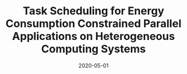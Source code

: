 ---
title: "Task Scheduling for Energy Consumption Constrained Parallel Applications on Heterogeneous Computing Systems"
authors:
- Zhe Quan
- Zhi{-}Jie Wang
- Ting Ye
- Song Guo


date: "2020-05-01"
doi: "10.1109/TPDS.2019.2959533"

# Publication type.
# 1 = Conference paper; 2 = Journal article;
# 3 = Preprint Paper; 4 = Report; 5 = Book; 6 = Book section;
# 7 = Thesis; 8 = Patent
publication_types: ["2"]

# Publication name and optional abbreviated publication name.
publication: "*IEEE Transactions on Parallel and Distributed Systems*"
publication_short: "TPDS"

url_pdf: https://ieeexplore.ieee.org/document/8936469
# url_code: ''
# url_dataset: ''
# url_poster: ''
# url_project: ''
# url_slides: ''
# url_video: ''

---